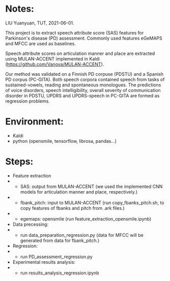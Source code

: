 # Notes:
LIU Yuanyuan, TUT, 2021-06-01.

This project is to extract speech attribute score (SAS) features for Parkinson's disease (PD) assessment. Commonly used features eGeMAPS and MFCC are used as baselines.

Speech attribute scores on articulation manner and place are extracted using MULAN-ACCENT implemented in Kaldi (https://github.com/Vanova/MULAN-ACCENT).

Our method was validated on a Finnish PD corpuse (PDSTU) and a Spanish PD corpus (PC-GITA). Both speech corpora contained speech from tasks of sustained-vowels, reading and spontaneous monologues. The predictions of voice disorders, speech intelligibility, overall severity of communication disorder in PDSTU, UPDRS and UPDRS-speech in PC-GITA are formed as regression problems.

# Environment:
- Kaldi
- python (opensmile, tensorflow, librosa, pandas...)
# Steps:
- Feature extraction
- - SAS: output from MULAN-ACCENT (we used the implemented CNN models for articulation manner and place, respectively.)
- - fbank_pitch: input to MULAN-ACCENT (run copy_fbanks_pitch.sh, to copy features of fbanks and pitch from .ark files.)
- - egemaps: opensmile (run feature_extraction_opensmile.ipynb)
- Data precessing:
- - run data_preparation_regression.py (data for MFCC will be generated from data for fbank_pitch.)
- Regression:
- - run PD_assessment_regression.py
- Experimental results analysis:
- - run results_analysis_regression.ipynb
